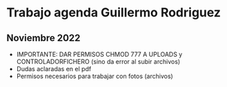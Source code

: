 # Trabajo agenda Guillermo Rodriguez
## Noviembre 2022
* IMPORTANTE: DAR PERMISOS CHMOD 777 A UPLOADS y CONTROLADORFICHERO (sino da error al subir archivos)
* Dudas aclaradas en el pdf
* Permisos necesarios para trabajar con fotos (archivos)
